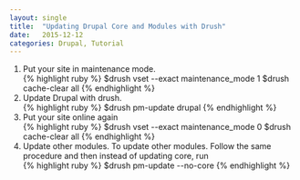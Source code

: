 ```yaml
---
layout: single
title:  "Updating Drupal Core and Modules with Drush"
date:   2015-12-12
categories: Drupal, Tutorial
---
```


<ol>
	<li>Put your site in maintenance mode. </li>
{% highlight ruby %}
$drush vset --exact maintenance_mode 1
$drush cache-clear all
{% endhighlight %}
<li>Update Drupal with drush. </li>
{% highlight ruby %}
$drush pm-update drupal
{% endhighlight %}
<li>Put your site online again

</li>
{% highlight ruby %}
$drush vset --exact maintenance_mode 0
$drush cache-clear all
{% endhighlight %}

<li>Update other modules. To update other modules. Follow the same procedure and then instead of updating core, run</li>
{% highlight ruby %}
$drush pm-update --no-core
{% endhighlight %}

</ol>





